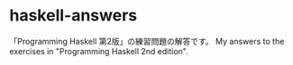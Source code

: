 # haskell-answers

「Programming Haskell 第2版」の練習問題の解答です。
My answers to the exercises in "Programming Haskell 2nd edition".
